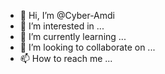 - 👋 Hi, I’m @Cyber-Amdi
- 👀 I’m interested in ...
- 🌱 I’m currently learning ...
- 💞️ I’m looking to collaborate on ...
- 📫 How to reach me ...

<!---
Cyber-Amdi/Cyber-Amdi is a ✨ special ✨ repository because its `README.md` (this file) appears on your GitHub profile.
You can click the Preview link to take a look at your changes.
--->
